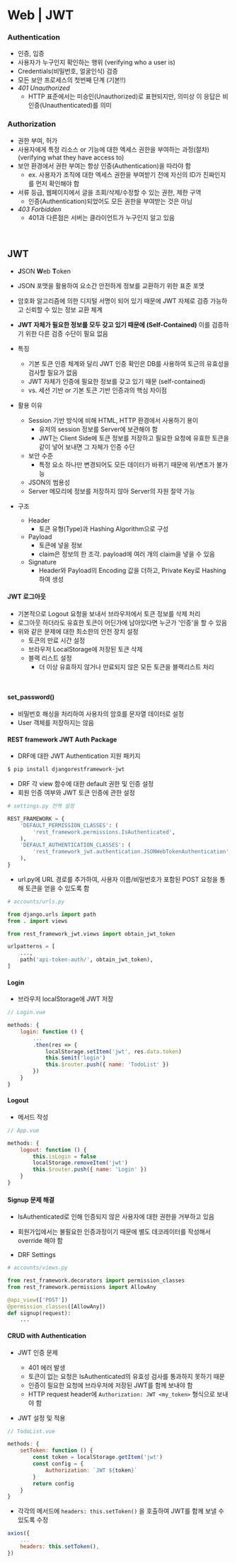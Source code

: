 # Web | JWT

### Authentication

- 인증, 입증
- 사용자가 누구인지 확인하는 행위 (verifying who a user is)
- Credentials(비밀번호, 얼굴인식) 검증
- 모든 보안 프로세스의 첫번째 단계 (기본!!)
- *401 Unauthorized*
  - HTTP 표준에서는 미승인(Unauthorized)로 표현되지만, 의미상 이 응답은 비인증(Unauthenticated)를 의미

### Authorization

- 권한 부여, 허가
- 사용자에게 특정 리소스 or 기능에 대한 엑세스 권한을 부여하는 과정(절차) (verifying what they have access to)
- 보안 환경에서 권한 부여는 항상 인증(Authentication)을 따라야 함
  - ex. 사용자가 조직에 대한 엑세스 권한을 부여받기 전에 자신의 ID가 진짜인지를 먼저 확인해야 함
- 서류 등급, 웹페이지에서 글을 조회/삭제/수정할 수 있는 권한, 제한 구역
  - 인증(Authentication)되었어도 모든 권한을 부여받는 것은 아님
- *403 Forbidden*
  - 401과 다른점은 서버는 클라이언트가 누구인지 알고 있음

<br>

## JWT

- **J**SON **W**eb **T**oken
- JSON 포맷을 활용하여 요소간 안전하게 정보를 교환하기 위한 표준 포맷
- 암호화 알고리즘에 의한 디지털 서명이 되어 있기 때문에 JWT 자체로 검증 가능하고 신뢰할 수 있는 정보 교환 체계
- **JWT 자체가 필요한 정보를 모두 갖고 있기 때문에 (Self-Contained)** 이를 검증하기 위한 다른 검증 수단이 필요 없음

- 특징
  - 기본 토큰 인증 체계와 달리 JWT 인증 확인은 DB를 사용하여 토근의 유효성을 검사할 필요가 없음
  - JWT 자체가 인증에 필요한 정보를 갖고 있기 때문 (self-contained)
  - vs. 세션 기반 or 기본 토큰 기반 인증과의 핵심 차이점
- 활용 이유
  - Session 기반 방식에 비해 HTML, HTTP 환경에서 사용하기 용이
    - 유저의 session 정보를 Server에 보관해야 함
    - JWT는 Client Side에 토큰 정보를 저장하고 필요한 요청에 유효한 토큰을 같이 넣어 보내면 그 자체가 인증 수단
  - 보안 수준
    - 특정 요소 하나만 변경되어도 모든 데이터가 바뀌기 때문에 위/변조가 불가능
  - JSON의 범용성
  - Server 메모리에 정보를 저장하지 않아 Server의 자원 절약 가능

- 구조
  - Header
    - 토큰 유형(Type)과 Hashing Algorithm으로 구성
  - Payload
    - 토큰에 넣을 정보
    - claim은 정보의 한 조각. payload에 여러 개의 claim을 넣을 수 있음
  - Signature
    - Header와 Payload의 Encoding 값을 더하고, Private Key로 Hashing하여 생성

#### JWT 로그아웃

- 기본적으로 Logout 요청을 보내서 브라우저에서 토큰 정보를 삭제 처리
- 로그아웃 하더라도 유효한 토큰이 어딘가에 남아있다면 누군가 '인증'을 할 수 있음
- 위와 같은 문제에 대한 최소한의 안전 장치 설정
  - 토큰의 만료 시간 설정
  - 브라우저 LocalStorage에 저장된 토큰 삭제
  - 블랙 리스트 설정
    - 더 이상 유효하지 않거나 만료되지 않은 모든 토큰을 블랙리스트 처리

<br>

#### set_password()

- 비밀번호 해싱을 처리하여 사용자의 암호를 문자열 데이터로 설정
- User 객체를 저장하지는 않음



#### REST framework JWT Auth Package

- DRF에 대한 JWT Authentication 지원 패키지

```bash
$ pip install djangorestframework-jwt
```



- DRF 각 view 함수에 대한 default 권한 및 인증 설정
- 회원 인증 여부와 JWT 토큰 인증에 관한 설정

```python
# settings.py 전역 설정

REST_FRAMEWORK = {
    'DEFAULT_PERMISSION_CLASSES': (
    	'rest_framework.permissions.IsAuthenticated',
    ),
    'DEFAULT_AUTHENTICATION_CLASSES': (
    	'rest_framework_jwt.authentication.JSONWebTokenAuthentication',
    ),
}
```



- url.py에 URL 경로를 추가하여, 사용자 이름/비밀번호가 포함된 POST 요청을 통해 토큰을 얻을 수 있도록 함

```python
# accounts/urls.py

from django.urls import path
from . import views

from rest_framework_jwt.views import obtain_jwt_token

urlpatterns = [
    ...,
    path('api-token-auth/', obtain_jwt_token),
]
```



#### Login

- 브라우저 localStorage에 JWT 저장

```js
// Login.vue

methods: {
    login: function () {
        ...
        .then(res => {
            localStorage.setItem('jwt', res.data.token)
            this.$emit('login')
            this.$router.push({ name: 'TodoList' })
        })
    }
}
```



#### Logout

- 메서드 작성

```js
// App.vue

methods: {
    logout: function () {
        this.isLogin = false
        localStorage.removeItem('jwt')
        this.$router.push({ name: 'Login' })
    }
}
```



#### Signup 문제 해결

- IsAuthenticated로 인해 인증되지 않은 사용자에 대한 권한을 거부하고 있음
- 회원가입에서는 불필요한 인증과정이기 때문에 별도 데코레이터를 작성해서 override 해야 함

- DRF Settings

```python
# accounts/views.py

from rest_framework.decorators import permission_classes
from rest_framework.permissions import AllowAny

@api_view(['POST'])
@permission_classes([AllowAny])
def signup(request):
    ...
```



#### CRUD with Authentication

- JWT 인증 문제
  - 401 에러 발생
  - 토큰이 없는 요청은 IsAuthenticated의 유효성 검사를 통과하지 못하기 때문
  - 인증이 필요한 요청에 브라우저에 저장된 JWT를 함께 보내야 함
  - HTTP request header에 `Authorization: JWT <my_token>` 형식으로 보내야 함

- JWT 설정 및 적용

```js
// TodoList.vue

methods: {
    setToken: function () {
        const token = localStorage.getItem('jwt')
        const config = {
            Authorization: `JWT ${token}`
        }
        return config
    }
}
```

- 각각의 메서드에 `headers: this.setToken()` 을 호출하여 JWT를 함께 보낼 수 있도록 수정

```js
axios({
    ...
    headers: this.setToken(),
})
```

